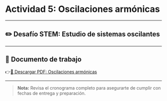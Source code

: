 # Actividad 5: Oscilaciones armónicas

---

## ✏️ Desafío STEM: Estudio de sistemas oscilantes

---

## 📄 Documento de trabajo

👉[📎 Descargar PDF: Oscilaciones armónicas](../FIME/PenduloSimple.pdf)

---

> **Nota:** Revisa el cronograma completo para asegurarte de cumplir con fechas de entrega y preparación.
